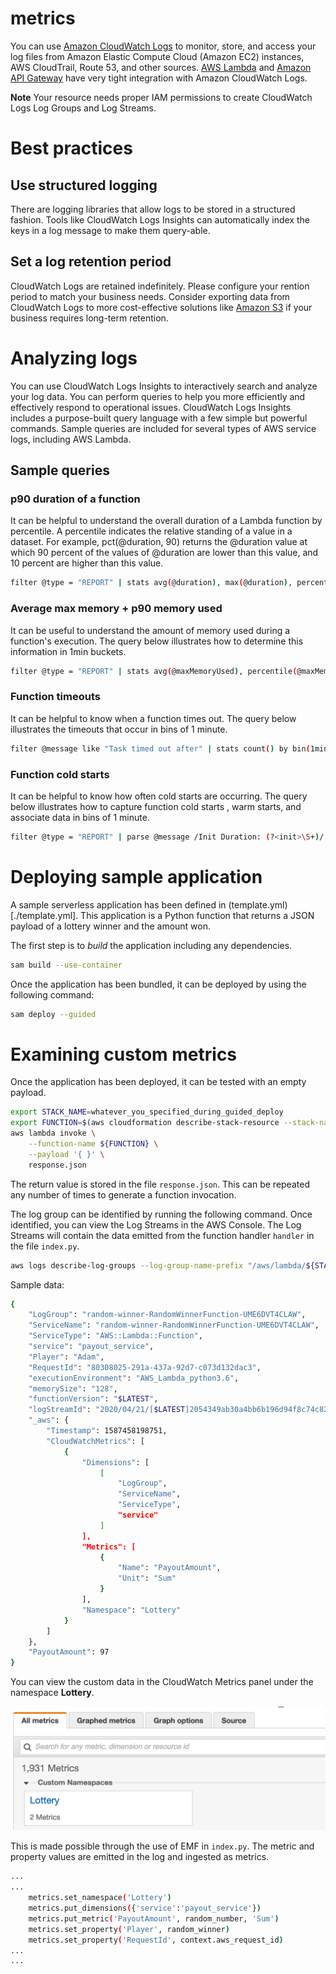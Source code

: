 # metrics

You can use [Amazon CloudWatch Logs](https://docs.aws.amazon.com/AmazonCloudWatch/latest/logs/WhatIsCloudWatchLogs.html) to monitor, store, and access your log files from Amazon Elastic Compute Cloud (Amazon EC2) instances, AWS CloudTrail, Route 53, and other sources. [AWS Lambda](https://aws.amazon.com/lambda/) and [Amazon API Gateway](https://aws.amazon.com/api-gateway/) have very tight integration with Amazon CloudWatch Logs.

**Note** Your resource needs proper IAM permissions to create CloudWatch Logs Log Groups and Log Streams.


# Best practices

## Use structured logging

There are logging libraries that allow logs to be stored in a structured fashion. Tools like CloudWatch Logs Insights can automatically index the keys in a log message to make them query-able.

## Set a log retention period

CloudWatch Logs are retained indefinitely.  Please configure your rention period to match your business needs. Consider exporting data from CloudWatch Logs to more cost-effective solutions like [Amazon S3](https://aws.amazon.com/s3/) if your business requires long-term retention.

# Analyzing logs

You can use CloudWatch Logs Insights to interactively search and analyze your log data. You can perform queries to help you more efficiently and effectively respond to operational issues. CloudWatch Logs Insights includes a purpose-built query language with a few simple but powerful commands. Sample queries are included for several types of AWS service logs, including AWS Lambda.

## Sample queries

### p90 duration of a function

It can be helpful to understand the overall duration of a Lambda function by percentile.  A percentile indicates the relative standing of a value in a dataset.  For example, pct(@duration, 90) returns the @duration value at which 90 percent of the values of @duration are lower than this value, and 10 percent are higher than this value.

```bash
filter @type = "REPORT" | stats avg(@duration), max(@duration), percentile(@duration, 90) by bin(1m)
```
### Average max memory + p90 memory used

It can be useful to understand the amount of memory used during a function's execution.  The query below illustrates how to determine this information in 1min buckets.

```bash
filter @type = "REPORT" | stats avg(@maxMemoryUsed), percentile(@maxMemoryUsed, 90) by bin(1m)
```

### Function timeouts

It can be helpful to know when a function times out.  The query below illustrates the timeouts that occur in bins of 1 minute.

```bash
filter @message like "Task timed out after" | stats count() by bin(1min)
```

### Function cold starts

It can be helpful to know how often cold starts are occurring.  The query below illustrates how to capture function cold starts , warm starts, and associate data in bins of 1 minute.

```bash
filter @type = "REPORT" | parse @message /Init Duration: (?<init>\S+)/ | stats count() - count(init) as warmStarts, count(init) as coldStarts, median(init) as avgInitDuration, max(init) as maxInitDuration, avg(@maxMemoryUsed)/1024/1024 as avgMemoryUsed by bin(5min)
```

# Deploying sample application

A sample serverless application has been defined in (template.yml)[./template.yml].  This application is a Python function that returns a JSON payload of a lottery winner and the amount won.

The first step is to *build* the application including any dependencies.

```bash
sam build --use-container
```

Once the application has been bundled, it can be deployed by using the following command:

```bash
sam deploy --guided
```

# Examining custom metrics

Once the application has been deployed, it can be tested with an empty payload.  

```bash
export STACK_NAME=whatever_you_specified_during_guided_deploy
export FUNCTION=$(aws cloudformation describe-stack-resource --stack-name ${STACK_NAME} --logical-resource-id RandomWinnerFunction --query "StackResourceDetail.PhysicalResourceId" --output text)
aws lambda invoke \
    --function-name ${FUNCTION} \
    --payload '{ }' \
    response.json
```

The return value is stored in the file `response.json`.  This can be repeated any number of times to generate a function invocation.

The log group can be identified by running the following command.  Once identified, you can view the Log Streams in the AWS Console.  The Log Streams will contain the data emitted from the function handler `handler` in the file `index.py`.

```bash
aws logs describe-log-groups --log-group-name-prefix "/aws/lambda/${STACK_NAME}" --query "logGroups[*].logGroupName" --output text
```

Sample data:

```bash
{
    "LogGroup": "random-winner-RandomWinnerFunction-UME6DVT4CLAW",
    "ServiceName": "random-winner-RandomWinnerFunction-UME6DVT4CLAW",
    "ServiceType": "AWS::Lambda::Function",
    "service": "payout_service",
    "Player": "Adam",
    "RequestId": "80308025-291a-437a-92d7-c073d132dac3",
    "executionEnvironment": "AWS_Lambda_python3.6",
    "memorySize": "128",
    "functionVersion": "$LATEST",
    "logStreamId": "2020/04/21/[$LATEST]2054349ab30a4bb6b196d94f8c74c82c",
    "_aws": {
        "Timestamp": 1587458198751,
        "CloudWatchMetrics": [
            {
                "Dimensions": [
                    [
                        "LogGroup",
                        "ServiceName",
                        "ServiceType",
                        "service"
                    ]
                ],
                "Metrics": [
                    {
                        "Name": "PayoutAmount",
                        "Unit": "Sum"
                    }
                ],
                "Namespace": "Lottery"
            }
        ]
    },
    "PayoutAmount": 97
}
```

You can view the custom data in the CloudWatch Metrics panel under the namespace **Lottery**.

![CloudWatch Metrics Custom Namespace](images/metrics-namespaces.png)

This is made possible through the use of EMF in `index.py`.  The metric and property values are emitted in the log and ingested as metrics.

```bash
...
...
    metrics.set_namespace('Lottery')
    metrics.put_dimensions({'service':'payout_service'})
    metrics.put_metric('PayoutAmount', random_number, 'Sum')
    metrics.set_property('Player', random_winner)
    metrics.set_property('RequestId', context.aws_request_id)
...
...
```